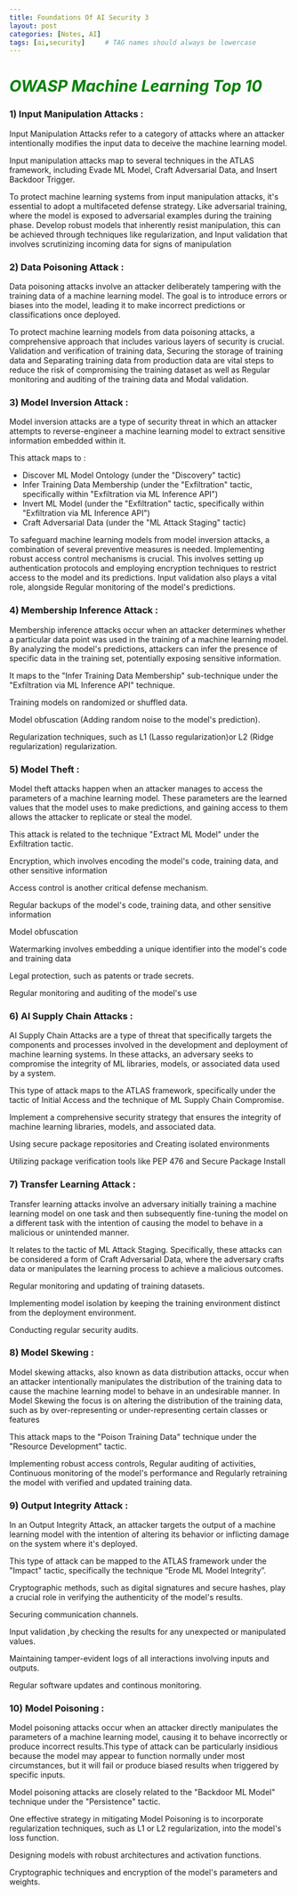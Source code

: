 ```yaml
---
title: Foundations Of AI Security 3
layout: post
categories: [Notes, AI]
tags: [ai,security]     # TAG names should always be lowercase
---
```


<h1><span style="color:Green"> <em>OWASP Machine Learning Top 10</em> </span></h1>

### **1) Input Manipulation Attacks :**

Input Manipulation Attacks refer to a category of attacks where an attacker intentionally modifies the input data to deceive the machine learning model.

Input manipulation attacks map to several techniques in the ATLAS framework, including Evade ML Model, Craft Adversarial Data, and Insert Backdoor Trigger.

To protect machine learning systems from input manipulation attacks, it's essential to adopt a multifaceted defense strategy. Like adversarial training, where the model is exposed to adversarial examples during the training phase. Develop robust models that inherently resist manipulation, this can be achieved through techniques like regularization, and Input validation  that involves scrutinizing incoming data for signs of manipulation

### **2) Data Poisoning Attack :**

Data poisoning attacks involve an attacker deliberately tampering with the training data of a machine learning model. The goal is to introduce errors or biases into the model, leading it to make incorrect predictions or classifications once deployed.

To protect machine learning models from data poisoning attacks, a comprehensive approach that includes various layers of security is crucial. Validation and verification of training data, Securing the storage of training data and Separating training data from production data are vital steps to reduce the risk of compromising the training dataset as well as Regular monitoring and auditing of the training data and Modal validation.

### **3) Model Inversion Attack :**

Model inversion attacks are a type of security threat in which an attacker attempts to reverse-engineer a machine learning model to extract sensitive information embedded within it.

This attack maps to :

- Discover ML Model Ontology (under the "Discovery" tactic)
- Infer Training Data Membership (under the "Exfiltration" tactic, specifically within "Exfiltration via ML Inference API")
- Invert ML Model (under the "Exfiltration" tactic, specifically within "Exfiltration via ML Inference API")
- Craft Adversarial Data (under the "ML Attack Staging" tactic)

To safeguard machine learning models from model inversion attacks, a combination of several preventive measures is needed.  Implementing robust access control mechanisms is crucial. This involves setting up authentication protocols and employing encryption techniques to restrict access to the model and its predictions. Input validation also plays a vital role, alongside Regular monitoring of the model's predictions.

### **4) Membership Inference Attack :**

Membership inference attacks occur when an attacker determines whether a particular data point was used in the training of a machine learning model. By analyzing the model's predictions, attackers can infer the presence of specific data in the training set, potentially exposing sensitive information.

It maps to the "Infer Training Data Membership" sub-technique under the "Exfiltration via ML Inference API" technique.

Training models on randomized or shuffled data.

Model obfuscation (Adding random noise to the model's prediction).

Regularization techniques, such as L1 (Lasso regularization)or L2 (Ridge regularization) regularization.

### **5) Model Theft :**

Model theft attacks happen when an attacker manages to access the parameters of a machine learning model. These parameters are the learned values that the model uses to make predictions, and gaining access to them allows the attacker to replicate or steal the model.

This attack is related to the technique "Extract ML Model" under the Exfiltration tactic.

Encryption, which involves encoding the model's code, training data, and other sensitive information

Access control is another critical defense mechanism.

Regular backups of the model's code, training data, and other sensitive information

Model obfuscation

Watermarking involves embedding a unique identifier into the model's code and training data

Legal protection, such as patents or trade secrets.

Regular monitoring and auditing of the model's use

### **6) AI Supply Chain Attacks :**

AI Supply Chain Attacks are a type of threat that specifically targets the components and processes involved in the development and deployment of machine learning  systems. In these attacks, an adversary seeks to compromise the integrity of ML libraries, models, or associated data used by a system.

This type of attack maps to the ATLAS framework, specifically under the tactic of Initial Access and the technique of ML Supply Chain Compromise.

Implement a comprehensive security strategy that ensures the integrity of machine learning libraries, models, and associated data.

Using secure package repositories and Creating isolated environments

Utilizing package verification tools like PEP 476 and Secure Package Install

### **7) Transfer Learning Attack :**

Transfer learning attacks involve an adversary initially training a machine learning model on one task and then subsequently fine-tuning the model on a different task with the intention of causing the model to behave in a malicious or unintended manner.

It relates to the tactic of ML Attack Staging. Specifically, these attacks can be considered a form of Craft Adversarial Data, where the adversary crafts data or manipulates the learning process to achieve a malicious outcomes.

Regular monitoring and updating of training datasets.

Implementing model isolation by keeping the training environment distinct from the deployment environment.

Conducting regular security audits.

### **8) Model Skewing :**

Model skewing attacks, also known as data distribution attacks, occur when an attacker intentionally manipulates the distribution of the training data to cause the machine learning model to behave in an undesirable manner. In Model Skewing the focus is on altering the distribution of the training data, such as by over-representing or under-representing certain classes or features

This attack maps to the "Poison Training Data" technique under the "Resource Development" tactic.

Implementing robust access controls, Regular auditing of activities, Continuous monitoring of the model's performance and Regularly retraining the model with verified and updated training data.

### **9) Output Integrity Attack :**

In an Output Integrity Attack, an attacker targets the output of a machine learning model with the intention of altering its behavior or inflicting damage on the system where it's deployed. 

This type of attack can be mapped to the ATLAS framework under the "Impact" tactic, specifically the technique “Erode ML Model Integrity”.

Cryptographic methods, such as digital signatures and secure hashes, play a crucial role in verifying the authenticity of the model's results.

Securing communication channels.

Input validation ,by checking the results for any unexpected or manipulated values.

Maintaining tamper-evident logs of all interactions involving inputs and outputs.

Regular software updates and continous monitoring.

### **10) Model Poisoning :**

Model poisoning attacks occur when an attacker directly manipulates the parameters of a machine learning model, causing it to behave incorrectly or produce incorrect results.This type of attack can be particularly insidious because the model may appear to function normally under most circumstances, but it will fail or produce biased results when triggered by specific inputs.

Model poisoning attacks are closely related to the "Backdoor ML Model" technique under the "Persistence" tactic.

One effective strategy in mitigating Model Poisoning is to incorporate regularization techniques, such as L1 or L2 regularization, into the model's loss function.

Designing models with robust architectures and activation functions.

Cryptographic techniques and encryption of the model's parameters and weights.
